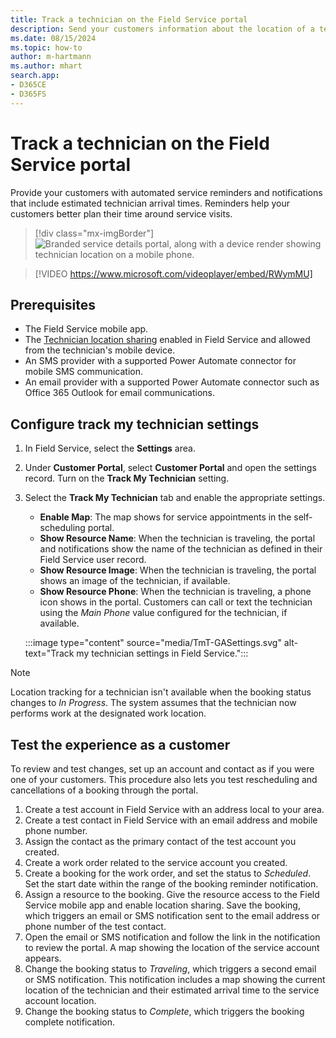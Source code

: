 ```yaml
---
title: Track a technician on the Field Service portal
description: Send your customers information about the location of a technician for their upcoming service appointment in the Power Pages portal for Dynamics 365 Field Service
ms.date: 08/15/2024
ms.topic: how-to
author: m-hartmann
ms.author: mhart
search.app:
- D365CE
- D365FS
---
```


# Track a technician on the Field Service portal

Provide your customers with automated service reminders and notifications that include estimated technician arrival times. Reminders help your customers better plan their time around service visits.

> [!div class="mx-imgBorder"]
> ![Branded service details portal, along with a device render showing technician location on a mobile phone.](./media/technician-locator-hero.jpg)

> [!VIDEO https://www.microsoft.com/videoplayer/embed/RWymMU]

## Prerequisites

- The Field Service mobile app.
- The [Technician location sharing](mobile/track-technician-location.md) enabled in Field Service and allowed from the technician's mobile device.
- An SMS provider with a supported Power Automate connector for mobile SMS communication.
- An email provider with a supported Power Automate connector such as Office 365 Outlook for email communications.

## Configure track my technician settings

1. In Field Service, select the **Settings** area.
1. Under **Customer Portal**, select **Customer Portal** and open the settings record. Turn on the **Track My Technician** setting. 
1. Select the **Track My Technician** tab and enable the appropriate settings.

   - **Enable Map**: The map shows for service appointments in the self-scheduling portal.
   - **Show Resource Name**: When the technician is traveling, the portal and notifications show the name of the technician as defined in their Field Service user record.
   - **Show Resource Image**: When the technician is traveling, the portal shows an image of the technician, if available.
   - **Show Resource Phone**: When the technician is traveling, a phone icon shows in the portal. Customers can call or text the technician using the *Main Phone* value configured for the technician, if available.

   :::image type="content" source="media/TmT-GASettings.svg" alt-text="Track my technician settings in Field Service.":::

> [!NOTE]
> Location tracking for a technician isn't available when the booking status changes to *In Progress*. The system assumes that the technician now performs work at the designated work location.

## Test the experience as a customer

To review and test changes, set up an account and contact as if you were one of your customers. This procedure also lets you test rescheduling and cancellations of a booking through the portal.

1. Create a test account in Field Service with an address local to your area.
2. Create a test contact in Field Service with an email address and mobile phone number.
3. Assign the contact as the primary contact of the test account you created.
4. Create a work order related to the service account you created.
5. Create a booking for the work order, and set the status to *Scheduled*. Set the start date within the range of the booking reminder notification.
6. Assign a resource to the booking. Give the resource access to the Field Service mobile app and enable location sharing. Save the booking, which triggers an email or SMS notification sent to the email address or phone number of the test contact.
7. Open the email or SMS notification and follow the link in the notification to review the portal. A map showing the location of the service account appears.
8. Change the booking status to *Traveling*, which triggers a second email or SMS notification. This notification includes a map showing the current location of the technician and their estimated arrival time to the service account location.
9. Change the booking status to *Complete*, which triggers the booking complete notification.

